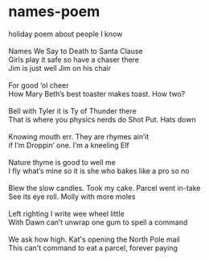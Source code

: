 # names-poem
holiday poem about people I know</br>
</br>
Names We Say to Death to Santa Clause</br>
Girls play it safe so have a chaser there</br>
Jim is just well Jim on his chair</br>
</br>
For good ‘ol cheer</br>
How Mary Beth’s best toaster makes toast. How two?</br>
</br>
Bell with Tyler it is Ty of Thunder there</br>
That is where you physics nerds do Shot Put. Hats down</br>
</br>
Knowing mouth err. They are rhymes ain’it</br>
if I’m Droppin’ one. I’m a kneeling Elf</br>
</br>
Nature thyme is good to well me </br>
I fly what’s mine so it is she who bakes like a pro so no</br>
</br>
Blew the slow candles. Took my cake. Parcel went in-take</br>
See its eye roll. Molly with more moles</br>
</br>
Left righting I write wee wheel little</br>
With Dawn can’t unwrap one gum to spell a command</br>
</br>
We ask how high. Kat's opening the North Pole mail</br>
This can't command to eat a parcel, forever paying</br>
